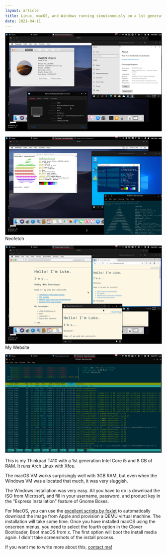 ```yaml
---
layout: article
title: Linux, macOS, and Windows running simutaneously on a 1st generation i5 
date: 2021-04-11
---
```

![macOS Mojave, Windows 10, and Arch Linux with XFCE showing their About dialogs](/uploads/vm/sysinfo-fs8.png)

![Neofetch on all systems](/uploads/vm/neofetch-fs8.png)
Neofetch

![This website on all systems](/uploads/vm/lukesempire-fs8.png)
My Website

![htop on the physical machine](/uploads/vm/htop-fs8.png)

This is my Thinkpad T410 with a 1st generation Intel Core i5 and 8 GB of RAM. It runs Arch Linux with Xfce.

The macOS VM works surprisingly well with 3GB RAM, but even when the Windows VM was allocated that much, it was very sluggish. 

The Windows installation was very easy. All you have to do is download the ISO from Microsoft, and fill in your username, password, and product key in the "Express Installation" feature of Gnome Boxes.

For MacOS, you can use the [excellent scripts by foxlet](https://github.com/foxlet/macOS-Simple-KVM) to automatically download the image from Apple and provision a QEMU virtual machine. The installation will take some time. Once you have installed macOS using the onscreen menus, you need to select the fourth option in the Clover Bootloader, Boot macOS from x. The first option will boot the install media again. I didn't take screenshots of the install process.

If you want me to write more about this, [contact me!](/contact.html)
